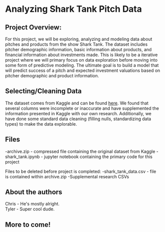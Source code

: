 # Analyzing Shark Tank Pitch Data

## Project Overview:

For this project, we will be exploring, analyzing and modeling data about pitches and products from the show Shark Tank. The dataset includes pitcher demographic information, basic information about products, and financial information about investments made. This is likely to be a iterative project where we will primary focus on data exploration before moving into some form of predictive modeling. The ultimate goal is to build a model that will predict success of a pitch and expected investment valuations based on pitcher demographic and product information.

## Selecting/Cleaning Data

The dataset comes from Kaggle and can be found [here](https://www.kaggle.com/datasets/thirumani/shark-tank-us-dataset). We found that several columns were incomplete or inaccurate and have supplemented the information presented in Kaggle with our own research. Additionally, we have done some standard data cleaning (filling nulls, standardizing data types) to make the data explorable.

## Files

-archive.zip - compressed file containing the original dataset from Kaggle
-shark_tank.ipynb - jupyter notebook containing the primary code for this project

Files to be deleted before project is completed:
-shark_tank_data.csv - file is contained within archive.zip
-Supplemental research CSVs

## About the authors
Chris - He's mostly alright.  
Tyler - Super cool dude.

## More to come!
